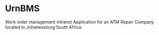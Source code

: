 # UrnBMS
Work order management intranet Application for an ATM Repair Company located in Johanessburg South Africa.
